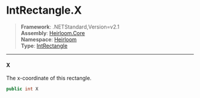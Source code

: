 # IntRectangle.X

> **Framework**: .NETStandard,Version=v2.1  
> **Assembly**: [Heirloom.Core][0]  
> **Namespace**: [Heirloom][0]  
> **Type**: [IntRectangle][1]

--------------------------------------------------------------------------------

#### X

The x-coordinate of this rectangle.

```cs
public int X
```

[0]: ../Heirloom.Core.md
[1]: Heirloom.IntRectangle.md
